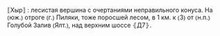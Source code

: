 ---
---

⟦Хыр⟧
: лесистая вершина с очертаниями неправильного конуса. На ⦅юж.⦆ отроге ⦅г.⦆ Пиляки, тоже поросшей лесом, в 1 км. к ⦅З⦆ от ⦅н.п.⦆ Голубой Залив ⦅Ялт.⦆, над верхним шоссе ⦃Д7⦄.
